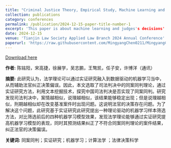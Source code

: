 ```yaml
---
title: "Criminal Justice Theory, Empirical Study, Machine Learning and Judge DecisionMaking (Chinese Paper)"
collection: publications
category: conferences
permalink: /publication/2024-12-15-paper-title-number-1
excerpt: 'This paper is about machine learning and judges's decisions'
date: 2024-12-15
venue: 'Tianjin Law Society Applied Law Branch 2024 Annual Conference'
paperurl: 'https://raw.githubusercontent.com/MingyangChen0211/MingyangChen0211/refs/heads/master/files/机器学习与法官决策.pdf'
---
```


[Download here](https://raw.githubusercontent.com/MingyangChen0211/MingyangChen0211/refs/heads/master/files/机器学习与法官决策.pdf) <br>

**作者:** 陈铭阳，宋高捷，徐展学，吴志鹏，王骜凯，任子安，许博洋（通讯）

**摘要:** 此研究认为，法学理论可以通过实证研究融入到数据驱动的机器学习当中，从而辅助法官纠正决策偏误。因此，本文选取了司法判决中的同案同判理论，通过实证研究方法，利用文本挖掘技术，探究中国司法判决是否实现了同案同判。研究发现司法判决中，案情越相似，说理越相似，该结果能够稳定出现；但是说理越相似，刑期越相似却在改变基准案件时出现问题。这说明法官的决策存在问题。为了解决这个问题，此研究基于实证研究此研究提出一种理论驱动的机器学习样本筛选方法，对比筛选前后的四种机器学习模型效果，发现法学理论能够通过实证研究提高机器学习模型的表现，同时其预测结果纠正了不符合同案同判理论的案件结果，纠正法官的决策偏误。 <br>

**关键词:** 同案同判；实证研究；机器学习；计算法学 ；法律决策科学

